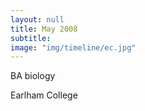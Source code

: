 ```yaml
---
layout: null
title: May 2008
subtitle:
image: "img/timeline/ec.jpg"
---
```


BA biology

Earlham College